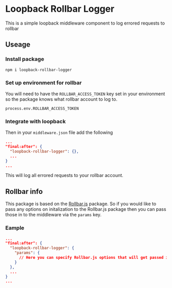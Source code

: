 # Loopback Rollbar Logger

This is a simple loopback middleware component to log errored requests to rollbar

## Useage

### Install package

`npm i loopback-rollbar-logger`

### Set up environment for rollbar
You will need to have the `ROLLBAR_ACCESS_TOKEN` key set in your environment so the package knows what rollbar account to log to.

`process.env.ROLLBAR_ACCESS_TOKEN`


### Integrate with loopback

Then in your `middleware.json` file add the following

```json
...
"final:after": {
  "loopback-rollbar-logger": {},
  ...
}
...
```

This will log all errored requests to your rollbar account.

## Rollbar info
This package is based on the [Rollbar.js](https://www.npmjs.com/package/rollbar) package. So if you would like to pass any options on initalization to the Rollbar.js package then you can pass those in to the middleware via the `params` key.

### Eample
```json
...
"final:after": {
  "loopback-rollbar-logger": {
    "params": {
      // Here you can specify Rollbar.js options that will get passed into the constructor
    } 
  },
  ...
}
...
```
